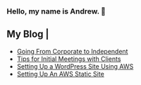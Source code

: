### Hello, my name is Andrew. 👋


My Blog |
------------
* [Going From Corporate to Independent](https://rustynailsoftware.com/dev-blog/going-from-corporate-to-independent)
* [Tips for Initial Meetings with Clients](https://rustynailsoftware.com/dev-blog/tips-for-initial-meetings-with-clients)
* [Setting Up a WordPress Site Using AWS](https://rustynailsoftware.com/dev-blog/hn9opdswphvk7rntlkqs2f7v97yo9z)
* [Setting Up An AWS Static Site](https://rustynailsoftware.com/dev-blog/setting-up-an-aws-static-site)





<!--
**andrew-lundy/andrew-lundy** is a ✨ _special_ ✨ repository because its `README.md` (this file) appears on your GitHub profile.

Here are some ideas to get you started:

- 🔭 I’m currently working on ...
- 🌱 I’m currently learning ...
- 👯 I’m looking to collaborate on ...
- 🤔 I’m looking for help with ...
- 💬 Ask me about ...
- 📫 How to reach me: ...
- 😄 Pronouns: ...
- ⚡ Fun fact: ...
-->
